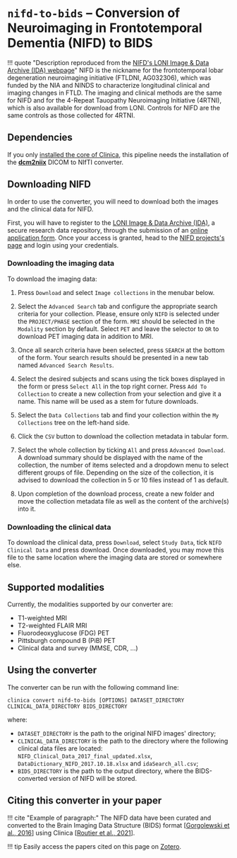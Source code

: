 # `nifd-to-bids` – Conversion of Neuroimaging in Frontotemporal Dementia (NIFD) to BIDS

!!! quote "Description reproduced from the [NIFD's LONI Image & Data Archive (IDA) webpage](https://ida.loni.usc.edu/home/projectPage.jsp?project=NIFD&page=HOME&subPage=OVERVIEW_PR#)"
    NIFD is the nickname for the frontotemporal lobar degeneration neuroimaging initiative (FTLDNI, AG032306), which was funded by the NIA and NINDS to characterize longitudinal clinical and imaging changes in FTLD.
    The imaging and clinical methods are the same for NIFD and for the 4-Repeat Tauopathy Neuroimaging Initiative (4RTNI), which is also available for download from LONI.
    Controls for NIFD are the same controls as those collected for 4RTNI.

## Dependencies

If you only [installed the core of Clinica](../Software/Installation.md), this pipeline needs the installation of the [**dcm2niix**](../Software/Third-party.md#dcm2nix) DICOM to NIfTI converter.

## Downloading NIFD

In order to use the converter, you will need to download both the images and the clinical data for NIFD.

First, you will have to register to the [LONI Image & Data Archive (IDA)](https://ida.loni.usc.edu/login.jsp), a secure
research data repository, through the submission of
an [online application form](https://ida.loni.usc.edu/collaboration/access/appApply.jsp?project=NIFD). Once your access
is granted, head to the [NIFD projects's page](https://ida.loni.usc.edu/home/projectPage.jsp?project=NIFD) and login
using your credentials.

### Downloading the imaging data

To download the imaging data:

1. Press `Download` and select `Image collections` in the menubar below.

2. Select the `Advanced Search` tab and configure the appropriate search criteria for your collection. Please, ensure
   only `NIFD` is selected under the `PROJECT/PHASE` section of the form. `MRI` should be selected in the `Modality`
   section by default. Select `PET` and leave the selector to `OR` to download PET imaging data in addition to MRI.

3. Once all search criteria have been selected, press `SEARCH` at the bottom of the form. Your search results should be
   presented in a new tab named `Advanced Search Results`.

4. Select the desired subjects and scans using the tick boxes displayed in the form or press `Select All` in the top
   right corner. Press `Add To Collection` to create a new collection from your selection and give it a name. This name
   will be used as a stem for future downloads.

5. Select the `Data Collections` tab and find your collection within the `My Collections` tree on the left-hand side.

6. Click the `CSV` button to download the collection metadata in tabular form.

7. Select the whole collection by ticking `All` and press `Advanced Download`. A download summary should be displayed
   with the name of the collection, the number of items selected and a dropdown menu to select different groups of file.
   Depending on the size of the collection, it is advised to download the collection in 5 or 10 files instead of 1 as
   default.

8. Upon completion of the download process, create a new folder and move the collection metadata file as well as the
   content of the archive(s) into it.

### Downloading the clinical data

To download the clinical data, press `Download`, select `Study Data`, tick `NIFD Clinical Data` and press download. Once
downloaded, you may move this file to the same location where the imaging data are stored or somewhere else.

## Supported modalities

Currently, the modalities supported by our converter are:

- T1-weighted MRI
- T2-weighted FLAIR MRI
- Fluorodeoxyglucose (FDG) PET
- Pittsburgh compound B (PiB) PET
- Clinical data and survey (MMSE, CDR, ...)

## Using the converter

The converter can be run with the following command line:

```Text
clinica convert nifd-to-bids [OPTIONS] DATASET_DIRECTORY CLINICAL_DATA_DIRECTORY BIDS_DIRECTORY 
```

where:

- `DATASET_DIRECTORY` is the path to the original NIFD images' directory;
- `CLINICAL_DATA_DIRECTORY` is the path to the directory where the following clinical data files are located: `NIFD_Clinical_Data_2017_final_updated.xlsx`, `DataDictionary_NIFD_2017.10.18.xlsx` and `idaSearch_all.csv`;
- `BIDS_DIRECTORY` is the path to the output directory, where the BIDS-converted version of NIFD will be stored.

## Citing this converter in your paper

!!! cite "Example of paragraph:"
    The NIFD data have been curated and converted to the Brain Imaging Data Structure (BIDS) format
    [[Gorgolewski et al., 2016](https://doi.org/10.1038/sdata.2016.44)] using Clinica
    [[Routier et al., 2021](https://doi.org/10.3389/fninf.2021.689675)].

!!! tip
    Easily access the papers cited on this page on [Zotero](https://www.zotero.org/groups/2240070/clinica_aramislab/collections/NASGJPVL).
